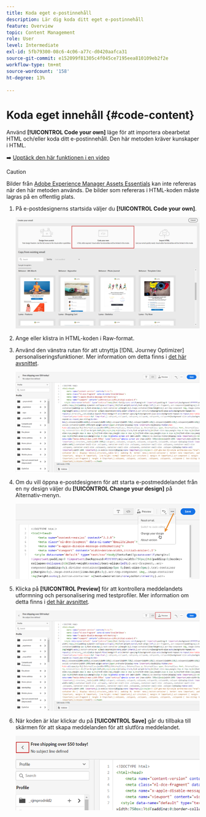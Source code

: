 ```yaml
---
title: Koda eget e-postinnehåll
description: Lär dig koda ditt eget e-postinnehåll
feature: Overview
topic: Content Management
role: User
level: Intermediate
exl-id: 5fb79300-08c6-4c06-a77c-d0420aafca31
source-git-commit: e152099f81305c4f045ce7195eea810109eb2f2e
workflow-type: tm+mt
source-wordcount: '158'
ht-degree: 13%

---
```


# Koda eget innehåll {#code-content}

Använd **[!UICONTROL Code your own]** läge för att importera obearbetat HTML och/eller koda ditt e-postinnehåll. Den här metoden kräver kunskaper i HTML.

➡️ [Upptäck den här funktionen i en video](#video)

>[!CAUTION]
>
> Bilder från [Adobe Experience Manager Assets Essentials](assets-essentials.md) kan inte refereras när den här metoden används. De bilder som refereras i HTML-koden måste lagras på en offentlig plats.

1. På e-postdesignerns startsida väljer du **[!UICONTROL Code your own]**.

   ![](assets/code-your-own.png)

1. Ange eller klistra in HTML-koden i Raw-format.

1. Använd den vänstra rutan för att utnyttja [!DNL Journey Optimizer] personaliseringsfunktioner. Mer information om detta finns i [det här avsnittet](../personalization/personalize.md).

   ![](assets/code-editor.png)

1. Om du vill öppna e-postdesignern för att starta e-postmeddelandet från en ny design väljer du **[!UICONTROL Change your design]** på Alternativ-menyn.

   ![](assets/code-editor-change-design.png)

1. Klicka på **[!UICONTROL Preview]** för att kontrollera meddelandets utformning och personalisering med testprofiler. Mer information om detta finns i [det här avsnittet](preview.md).

   ![](assets/code-editor-preview.png)

1. När koden är klar klickar du på **[!UICONTROL Save]** går du tillbaka till skärmen för att skapa meddelanden för att slutföra meddelandet.

   ![](assets/code-editor-save.png)
